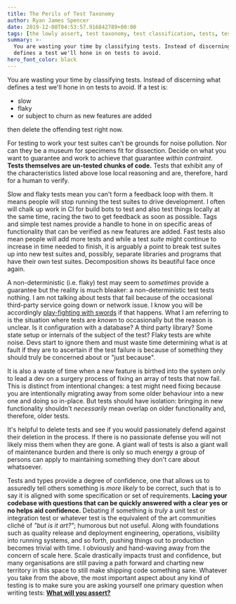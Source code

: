 ```yaml
---
title: The Perils of Test Taxonomy
author: Ryan James Spencer
date: 2019-12-08T04:53:57.916842789+00:00
tags: [the lowly assert, test taxonomy, test classification, tests, testing]
summary: >-
  You are wasting your time by classifying tests. Instead of discerning what
  defines a test we'll hone in on tests to avoid.
hero_font_color: black
---
```


You are wasting your time by classifying tests. Instead of discerning what
defines a test we'll hone in on tests to avoid. If a test is:

* slow
* flaky
* or subject to churn as new features are added

then delete the offending test right now.

For testing to work your test suites can't be grounds for noise pollution. Nor
can they be a museum for specimens fit for dissection. Decide on what you want
to guarantee and work to achieve that guarantee _within contraint_. **Tests
themselves are un-tested chunks of code.** Tests that exhibit any of the
characteristics listed above lose local reasoning and are, therefore, hard for a
human to verify.

Slow and flaky tests mean you can't form a feedback loop with them. It means
people will stop running the test suites to drive development. I often will
chalk up work in CI for build bots to test and also test things locally at the
same time, racing the two to get feedback as soon as possible. Tags and simple
test names provide a handle to hone in on specific areas of functionality that
can be verified as new features are added. Fast tests also mean people will add
more tests and while a test _suite_ might continue to increase in time needed to
finish, it is arguably a point to break test suites up into new test suites and,
possibly, separate libraries and programs that have their own test suites.
Decomposition shows its beautiful face once again.

A non-deterministic (i.e. flaky) test may seem to _sometimes_ provide a
guarantee but the reality is much bleaker: a non-deterministic test tests
nothing. I am not talking about tests that fail because of the occasional
third-party service going down or network issue. I know you will be accordingly
[play-fighting with swords](https://xkcd.com/303/) if that happens. What I am
referring to is the situation where tests are _known_ to occasionally but the
reason is unclear. Is it configuration with a database? A third party library?
Some state setup or internals of the subject of the test? Flaky tests are white
noise. Devs start to ignore them and must waste time determining what is at
fault if they are to ascertain if the test failure is because of something they
should truly be concerned about or "just because".

It is also a waste of time when a new feature is birthed into the system only to
lead a dev on a surgery process of fixing an array of tests that now fail. This
is distinct from intentional changes: a test might need fixing because you are
intentionally migrating away from some older behaviour into a new one and doing
so in-place. But tests should have isolation: bringing in new functionality
shouldn't _necessarily_ mean overlap on older functionality and, therefore,
older tests.

It's helpful to delete tests and see if you would passionately defend against
their deletion in the process. If there is no passionate defense you will not
likely miss them when they are gone. A giant wall of tests is also a giant wall
of maintenance burden and there is only so much energy a group of persons can
apply to maintaining something they don't care about whatsoever.

Tests and types provide a degree of confidence, one that allows us to assuredly
tell others something is _more likely_ to be correct, such that is to say it is
aligned with some specification or set of requirements. **Lacing your codebase
with questions that can be quickly answered with a clear yes or no helps aid
confidence.** Debating if something is _truly_ a unit test or integration test
or whatever test is the equivalent of the art communities cliché  of _"but is it
art?"_; humorous but not useful. Along with foundations such as quality release
and deployment engineering, operations, visibility into running systems, and so
forth, pushing things out to production becomes trivial with time. I obviously
and hand-waving away from the concern of scale here. Scale drastically impacts
trust and confidence, but many organisations are still paving a path forward and
charting new territory in this space to still make shipping code something sane.
Whatever you take from the above, the most important aspect about any kind of
testing is to make sure you are asking yourself one primary question when
writing tests: [**What will you
assert?**](https://www.justanotherdot.com/posts/the-lowly-assert.html)
